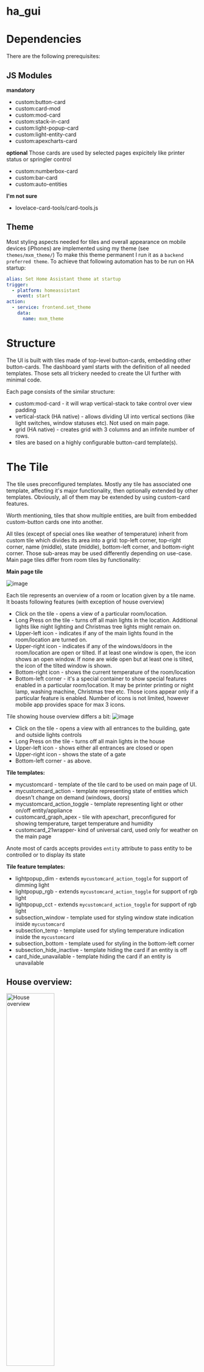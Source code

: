 # ha_gui

# Dependencies
There are the following prerequisites:

## JS Modules
**mandatory**
* custom:button-card
* custom:card-mod
* custom:mod-card
* custom:stack-in-card
* custom:light-popup-card
* custom:light-entity-card
* custom:apexcharts-card

**optional**
Those cards are used by selected pages expicitely like printer status or springler control
* custom:numberbox-card
* custom:bar-card
* custom:auto-entities

**I'm not sure**
* lovelace-card-tools/card-tools.js

## Theme
Most styling aspects needed for tiles and overall appearance on mobile devices (iPhones) are implemented using my theme (see `themes/mxm_theme/`)
To make this theme permanent I run it as a `backend preferred theme`. To achieve that following automation has to be run on HA startup:
```yaml
alias: Set Home Assistant theme at startup
trigger:
  - platform: homeassistant
    event: start
action:
  - service: frontend.set_theme
    data:
      name: mxm_theme
```

# Structure
The UI is built with tiles made of top-level button-cards, embedding other button-cards. The dashboard yaml starts with the definition of all needed templates. Those sets all trickery needed to create the UI further with minimal code.

Each page consists of the similar structure:
* custom:mod-card - it will wrap vertical-stack to take control over view padding
* vertical-stack (HA native) - allows dividing UI into vertical sections (like light switches, window statuses etc). Not used on main page.
* grid (HA native) - creates grid with 3 columns and an infinite number of rows.
* tiles are based on a highly configurable button-card template(s).

# The Tile
The tile uses preconfigured templates. Mostly any tile has associated one template, affecting it's major functionality, then optionally extended by other templates.
Obviously, all of them may be extended by using custom-card features.

Worth mentioning, tiles that show multiple entities, are built from embedded custom-button cards one into another.

All tiles (except of special ones like weather of temperature) inherit from custom tile which divides its area into a grid: top-left corner, top-right corner, name (middle), state (middle), bottom-left corner, and bottom-right corner. Those sub-areas may be used differently depending on use-case. Main page tiles differ from room tiles by functionality:

**Main page tile**

![image](https://github.com/michalk-k/ha_gui/assets/7868445/6914a46b-fb2f-444b-b10a-d89c633a3341)

Each tile represents an overview of a room or location given by a tile name. It boasts following features (with exception of house overview)

* Click on the tile - opens a view of a particular room/location.
* Long Press on the tile - turns off all main lights in the location. Additional lights like night lighting and Christmas tree lights might remain on.
* Upper-left icon - indicates if any of the main lights found in the room/location are turned on.
* Upper-right icon - indicates if any of the windows/doors in the room/location are open or tilted. If at least one window is open, the icon shows an open window. If none are wide open but at least one is tilted, the icon of the tilted window is shown. 
* Bottom-right icon - shows the current temperature of the room/location
* Bottom-left corner - it's a special container to show special features enabled in a particular room/location. It may be printer printing or night lamp, washing machine, Christmas tree etc. Those icons appear only if a particular feature is enabled. Number of icons is not limited, however mobile app provides space for max 3 icons.

Tile showing house overview differs a bit:
![image](https://github.com/michalk-k/ha_gui/assets/7868445/a52847a6-a68f-4b2b-9b56-17141a65190e)

* Click on the tile - opens a view with all entrances to the building, gate and outside lights controls
* Long Press on the tile - turns off all main lights in the house
* Upper-left icon - shows either all entrances are closed or open
* Upper-right icon - shows the state of a gate
* Bottom-left corner - as above.


**Tile templates:** 
* mycustomcard - template of the tile card to be used on main page of UI.
* mycustomcard_action - template representing state of entities which doesn't change on demand (windows, doors)
* mycustomcard_action_toggle - template representing light or other on/off entity/appliance
* customcard_graph_apex - tile with apexchart, preconfigured for showing temperature, target temperature and humidity
* customcard_21wrapper- kind of universal card, used only for weather on the main page

Anote most of cards accepts provides `entity` attribute to pass entity to be controlled or to display its state

**Tile feature templates:**
* lightpopup_dim - extends `mycustomcard_action_toggle` for support of dimming light
* lightpopup_rgb - extends `mycustomcard_action_toggle` for support of rgb light
* lightpopup_cct - extends `mycustomcard_action_toggle` for support of rgb light
* subsection_window - template used for styling window state indication inside `mycustomcard`
* subsection_temp - template used for styling temperature indication inside the `mycustomcard`
* subsection_bottom - template used for styling in the bottom-left corner
* subsection_hide_inactive - template hiding the card if an entity is off
* card_hide_unavailable - template hiding the card if an entity is unavailable

## House overview:
<img width="50%" src="https://github.com/michalk-k/ha_gui/assets/7868445/4d6e0ffb-3466-4994-b0e3-9021a1d5dc6c" alt="House overview" />

Weather uses HA native weather-forecast card.
Tiles represent rooms or their groups (ie whole house).\
Click on the tile opens page for the room.\
Hold on tile turns off all lights in the room.

You may find that tiles on this page are divided into 5 areas:
* name of the room
* top-left - icon indicating state of all lights in the room. The icon and state is determined by entity assigned to the card. The entity is obviously a `light-group`
* top-right - icon indicating state of all opened windows/doors in the room. It requires embedding another card to show something. In our case, it's another custom-button card, templated with `subsection_window`
* bottom-left - list of extra features in the room (ie enabled printing, rain, tv etc). Only enabled features are shown, otherwise are hidden. It requires embedding of horizontal-stack (HA native) with custom-button cards templated with `subsection_bottom` as well as `subsection_hide_inactive` and `card_hide_unavailable` for hiding inactive indicators
* bottom-right - temperature of the room. It requires embedding another card to show something. In our case, it's another custom-button card, templated with `subsection_temp`

## Room view
<img width="50%" src="https://github.com/michalk-k/ha_gui/assets/7868445/c3418206-8434-4012-b1ea-333779a4e3ac" alt="Single room" />

Top of the view is reserved for a temperature and humidity glance. It uses apex-chart card embedded with the use of `customcard_graph_apex` template.
Other cards have the functionality of light switches or indicate the state of windows/doors. 

Most cards in the room view have a bit different layout
* name of the entity
* state of the entity
* top-left - icon indicating state of the entity

Some has additional items like up/down controls for roof window, or indicators for type of recycled trash collection.

**Lights/switches**
To create a tile with the ability to turn on/off, `mycustomcard_action_toggle` template has to be used.
RGB, CCT, and dimmable lights provide a popup with extended control, enabled by pressing and holding the tile. That functionality is enabled by using additional templates:  `lightpopup_rgb`, `'lightpopup_cct`, or `lightpopup_dim`

**Windows**
My house is equipped with tilting windows. I use Shelly sensors which provide tilt angle information next to open/close. Using this information GUI provides a graphical cue about window state: either opened, closed or tilted.

Example:
<img width="50%" src="https://github.com/michalk-k/ha_gui/assets/7868445/4f9ecd36-a5a6-4fa0-9ea6-1d48319eae1b" alt="Fragment of code" />

   
